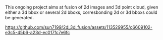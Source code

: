 This ongoing project aims at fusion of 2d images and 3d point cloud, given either a 3d bbox or several 2d bboxs, corresbonding 2d or 3d bboxs could be generated.


https://github.com/sun7199/2d_3d_fusion/assets/113529955/c6609102-e3c5-45b6-a23d-ec017fc7e6fc

